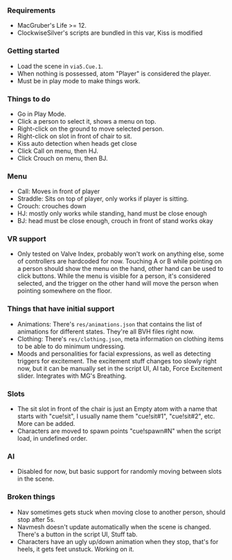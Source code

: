 ### Requirements
- MacGruber's Life >= 12.
- ClockwiseSilver's scripts are bundled in this var, Kiss is modified

### Getting started
- Load the scene in `via5.Cue.1`.
- When nothing is possessed, atom "Player" is considered the player.
- Must be in play mode to make things work.

### Things to do
- Go in Play Mode.
- Click a person to select it, shows a menu on top.
- Right-click on the ground to move selected person.
- Right-click on slot in front of chair to sit.
- Kiss auto detection when heads get close
- Click Call on menu, then HJ.
- Click Crouch on menu, then BJ.

### Menu
- Call: Moves in front of player
- Straddle: Sits on top of player, only works if player is sitting.
- Crouch: crouches down
- HJ: mostly only works while standing, hand must be close enough
- BJ: head must be close enough, crouch in front of stand works okay

### VR support
- Only tested on Valve Index, probably won't work on anything else, some of controllers are hardcoded for now. Touching A or B while pointing on a person should show the menu on the hand, other hand can be used to click buttons. While the menu is visible for a person, it's considered selected, and the trigger on the other hand will move the person when pointing somewhere on the floor.

### Things that have initial support
- Animations: There's `res/animations.json` that contains the list of animations for different states. They're all BVH files right now.
- Clothing: There's `res/clothing.json`, meta information on clothing items to be able to do minimum undressing.
- Moods and personalities for facial expressions, as well as detecting triggers for excitement. The excitement stuff changes too slowly right now, but it can be manually set in the script UI, AI tab, Force Excitement slider. Integrates with MG's Breathing.

### Slots
- The sit slot in front of the chair is just an Empty atom with a name that starts with "cue!sit", I usually name them "cue!sit#1", "cue!sit#2", etc. More can be added.
- Characters are moved to spawn points "cue!spawn#N" when the script load, in undefined order.

### AI
- Disabled for now, but basic support for randomly moving between slots in the scene.

### Broken things
- Nav sometimes gets stuck when moving close to another person, should stop after 5s.
- Navmesh doesn't update automatically when the scene is changed. There's a button in the script UI, Stuff tab.
- Characters have an ugly up/down animation when they stop, that's for heels, it gets feet unstuck. Working on it.

